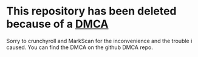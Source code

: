 # This repository has been deleted because of a [DMCA](https://github.com/github/dmca/blob/master/2024/12/2024-12-09-crunchyroll.md)

Sorry to crunchyroll and MarkScan for the inconvenience and the trouble i caused. You can find the DMCA on the github DMCA repo.
